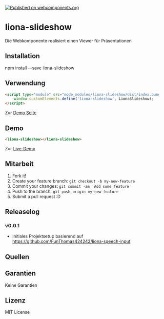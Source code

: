 [![Published on webcomponents.org](https://img.shields.io/badge/webcomponents.org-published-blue.svg)](https://www.webcomponents.org/element/liona-slideshow)

# liona-slideshow

Die Webkomponente realisiert einen Viewer für Präsentationen

## Installation

npm install --save liona-slideshow

## Verwendung

```html
<script type="module" src="node_modules/liona-slideshow/dist/index.bundle.js">
    window.customElements.define('liona-slideshow', LionaSlideshow);
</script>
```
Zur [Demo Seite](https://funthomas424242.github.io/liona/index.html)

## Demo

<!--
```
<custom-element-demo>
  <template>
    <link rel="import" href="docs/index.html">
    <next-code-block></next-code-block>
  </template>
</custom-element-demo>
```
-->
```html
<liona-slideshow></liona-slideshow>
```
Zur [Live-Demo](https://funthomas424242.github.io/liona-slideshow/)


## Mitarbeit

1. Fork it!
2. Create your feature branch: `git checkout -b my-new-feature`
3. Commit your changes: `git commit -am 'Add some feature'`
4. Push to the branch: `git push origin my-new-feature`
5. Submit a pull request :D

## Releaselog

### v0.0.1

* Initiales Projektsetup basierend auf https://github.com/FunThomas424242/liona-speech-input

## Quellen



## Garantien

Keine Garantien

## Lizenz

MIT License
